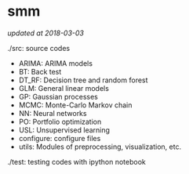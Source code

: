 # smm

*updated at 2018-03-03*

./src: source codes 
  - ARIMA: ARIMA models
  - BT: Back test
  - DT_RF: Decision tree and random forest
  - GLM: General linear models
  - GP: Gaussian processes
  - MCMC: Monte-Carlo Markov chain
  - NN: Neural networks
  - PO: Portfolio optimization
  - USL: Unsupervised learning
  - configure: configure files
  - utils: Modules of preprocessing, visualization, etc.

./test: testing codes with ipython notebook



